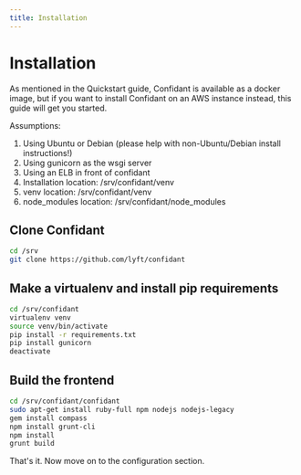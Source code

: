 ```yaml
---
title: Installation
---
```


# Installation

As mentioned in the Quickstart guide, Confidant is available as a docker image,
but if you want to install Confidant on an AWS instance instead, this guide
will get you started.

Assumptions:

1. Using Ubuntu or Debian (please help with non-Ubuntu/Debian install
   instructions!)
1. Using gunicorn as the wsgi server
1. Using an ELB in front of confidant
1. Installation location: /srv/confidant/venv
1. venv location: /srv/confidant/venv
1. node\_modules location: /srv/confidant/node\_modules

## Clone Confidant

```bash
cd /srv
git clone https://github.com/lyft/confidant
```

## Make a virtualenv and install pip requirements

```bash
cd /srv/confidant
virtualenv venv
source venv/bin/activate
pip install -r requirements.txt
pip install gunicorn
deactivate
```

## Build the frontend

```bash
cd /srv/confidant/confidant
sudo apt-get install ruby-full npm nodejs nodejs-legacy
gem install compass
npm install grunt-cli
npm install
grunt build
```

That's it. Now move on to the configuration section.
